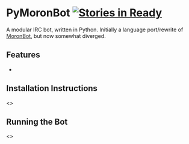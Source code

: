 PyMoronBot [![Stories in Ready](https://badge.waffle.io/MatthewCox/PyMoronBot.png?label=ready&title=Ready)](https://waffle.io/MatthewCox/PyMoronBot)
==========

A modular IRC bot, written in Python.
Initially a language port/rewrite of [MoronBot](https://github.com/MatthewCox/MoronBot/), but now somewhat diverged.

Features
--------
*

Installation Instructions
-------------------------
<>

Running the Bot
---------------
<>
